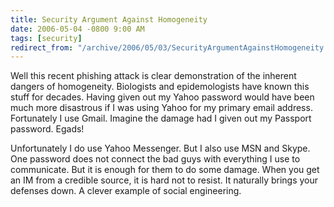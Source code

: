 ```yaml
---
title: Security Argument Against Homogeneity
date: 2006-05-04 -0800 9:00 AM
tags: [security]
redirect_from: "/archive/2006/05/03/SecurityArgumentAgainstHomogeneity.aspx/"
---
```


Well this recent phishing attack is clear demonstration of the inherent
dangers of homogeneity. Biologists and epidemologists have known this
stuff for decades. Having given out my Yahoo password would have been
much more disastrous if I was using Yahoo for my primary email address.
Fortunately I use Gmail. Imagine the damage had I given out my Passport
password. Egads!

Unfortunately I do use Yahoo Messenger. But I also use MSN and Skype.
One password does not connect the bad guys with everything I use to
communicate. But it is enough for them to do some damage. When you get
an IM from a credible source, it is hard not to resist. It naturally
brings your defenses down. A clever example of social engineering.


